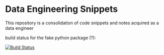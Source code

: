 # Data Engineering Snippets

This repository is a consolidation of code snippets and notes acquired as a data engineer

build status for the fake python package (?): 

[![Build Status](https://travis-ci.com/enmyj/dataeng.svg?branch=master)](https://travis-ci.com/enmyj/dataeng)